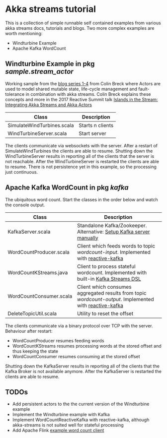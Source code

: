 # Akka streams tutorial #

This is a collection of simple runnable self contained examples from various akka streams docs, tutorials and blogs. 
Two more complex examples are worth mentioning:
* Windturbine Example
* Apache Kafka WordCount


## Windturbine Example in pkg _sample.stream_actor_ ##
Working sample from the [blog series 1-4](http://blog.colinbreck.com/integrating-akka-streams-and-akka-actors-part-iv/ "Blog 4")
 from Colin Breck where Actors are used to model shared mutable state, life-cycle management and fault-tolerance in combination with akka streams.
 Colin Breck explains these concepts and more in the 2017 Reactive Summit talk [
Islands in the Stream: Integrating Akka Streams and Akka Actors
](https://www.youtube.com/watch?v=qaiwalDyayA&list=PLKKQHTLcxDVayICsjpaPeno6aAPMCCZIz&index=4)

| Class                     | Description     |
| -------------------       |-----------------|
| SimulateWindTurbines.scala| Starts n clients|
| WindTurbineServer.scala   | Start server    |

 The clients communicate via websockets with the server. After a restart of SimulateWindTurbines the clients are able to resume. 
 Shutting down the WindTurbineServer results in reporting all of the clients that the server is not reachable.
 After the WindTurbineServer is restarted the clients are able to resume. 
 There is not persistence yet in this example, so the processing just continuous.


## Apache Kafka WordCount in pkg _kafka_ ##
The ubiquitous word count. Start the classes in the order below and watch the console output.

| Class               | Description      |
| ------------------- |-----------------|
| KafkaServer.scala| Standalone Kafka/Zookeeper. Alternative: [Setup Kafka server manually](https://kafka.apache.org/quickstart "Instruction")  
| WordCountProducer.scala   | Client which feeds words to topic _wordcount-input_. Implemented with [reactive-kafka](https://github.com/akka/reactive-kafka "Doc")      |
| WordCountKStreams.java   | Client to process stateful wordcount. Implemented with built-in [Kafka Streams DSL](https://kafka.apache.org/documentation/streams "Doc")        |
| WordCountConsumer.scala   | Client which consumes aggregated results from topic _wordcount-output_. Implemented with [reactive-kafka](https://github.com/akka/reactive-kafka "Doc")    |
| DeleteTopicUtil.scala   | Utility to reset the offset    | 

The clients communicate via a binary protocol over TCP with the server. Behaviour after restart:
* WordCountProducer resumes feeding words
* WordCountKStreams resumes processing words at the stored offset and thus keeping the state
* WordCountConsumer resumes consuming at the stored offset

Shutting down the KafkaServer results in reporting all of the clients that the Kafka Broker is not available anymore.
After the KafkaServer is restarted the clients are able to resume. 

## TODOs ##
* Add persistent actors to the the current version of the Windturbine example
* Implement the Windturbine example with Kafka 
* Implement WordCountReactiveKafka with reactive-kafka, although akka-streams is not suited well for stateful processing 
* Add Apache Flink [example word count client](https://github.com/mkuthan/example-flink-kafka/blob/master/src/main/scala/example/flink/FlinkExample.scala "Example") 
